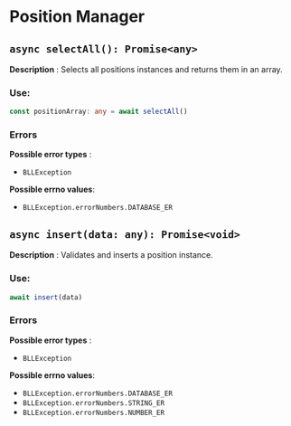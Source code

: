 # Position Manager

## `async selectAll(): Promise<any>`

**Description** : Selects all positions instances and returns them in an array.  
### Use:
```typescript
const positionArray: any = await selectAll()
```

### Errors

**Possible error types** : 
* `BLLException`

**Possible errno values**:
* `BLLException.errorNumbers.DATABASE_ER`

## `async insert(data: any): Promise<void>`

**Description** : Validates and inserts a position instance.
### Use:
```typescript
await insert(data)
```
### Errors

**Possible error types** : 
* `BLLException`

**Possible errno values**:
* `BLLException.errorNumbers.DATABASE_ER`
* `BLLException.errorNumbers.STRING_ER`
* `BLLException.errorNumbers.NUMBER_ER`
